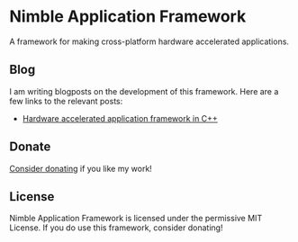 # Nimble Application Framework

A framework for making cross-platform hardware accelerated applications.

## Blog

I am writing blogposts on the development of this framework. Here are a few links to the relevant posts:

* [Hardware accelerated application framework in C++](https://codecat.nl/2017/07/hardware-accelerated-application-framework/)

## Donate

[Consider donating](https://paypal.me/ansjh) if you like my work!

## License

Nimble Application Framework is licensed under the permissive MIT License. If you do use this framework, consider donating!

